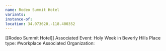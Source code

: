 ```yaml
---
name: Rodeo Summit Hotel
variants: 
instance-of: 
location: 34.073620,-118.400352
---
```

[[Rodeo Summit Hotel]]
Associated Event: Holy Week in Beverly Hills
Place type: #workplace
Associated Organization: 

